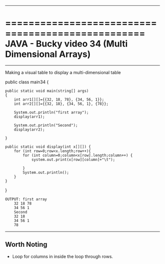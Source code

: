 **************************************************
==================================================
JAVA - Bucky video 34 (Multi Dimensional Arrays)
==================================================
**************************************************
Making a visual table to display a multi-dimensional table

public class main34 {

	public static void main(string[] args)
	{
		int arr1[][]={{32, 18, 78}, {34, 56, 1}};
		int arr2[][]={{32, 18}, {34, 56, 1}, {78}};

		System.out.println("first array");
		display(arr1);

		System.out.println("Second");
		display(arr2);
		
	}

	public static void display(int x[][]) {
		for (int row=0;row<x.length;row++){
			for (int column=0;column<x[row].length;column++) {
				system.out.print(x[row][column]+"\t");

			}
			System.out.println();
		}
	}
}

	OUTPUT: first array 
		32 18 78
		34 56 1
		Second
		32 18
		34 56 1
		78

 
----------------
Worth Noting
----------------
- Loop for columns in inside the loop through rows.
 